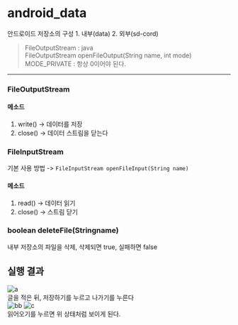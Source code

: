 # android_data

안드로이드 저장소의 구성 1. 내부(data) 2. 외부(sd-cord)

>FileOutputStream : java <br>
FileOutputStream openFileOutput(String name, int mode) <br>
MODE_PRIVATE : 항상 0이어야 된다.

------------------

### FileOutputStream
#### 메소드
1. write() -> 데이터를 저장
2. close() -> 데이터 스트림을 닫는다<br>

### FileInputStream
기본 사용 방법 -> `FileInputStream openFileInput(String name)` <br>
#### 메소드
1. read() -> 데이터 읽기
2. close() -> 스트림 닫기 <br>

### boolean deleteFile(Stringname)
내부 저장소의 파일을 삭제, 삭제되면 true, 실패하면 false <br>


## 실행 결과
![a](https://user-images.githubusercontent.com/65533618/150717004-fc4e7194-176a-4ebf-a5db-ed568cd3b73c.PNG) <br>
글을 적은 뒤, 저장하기를 누르고 나가기를 누른다 <br>
![bb](https://user-images.githubusercontent.com/65533618/150717015-ca525d85-5bcb-4db5-848f-b0ad89b54b11.PNG)
![c](https://user-images.githubusercontent.com/65533618/150717019-d374049a-5ba4-4b02-b2dd-d337b607e087.PNG) <br>
읽어오기를 누르면 위 상태처럼 보이게 된다.

